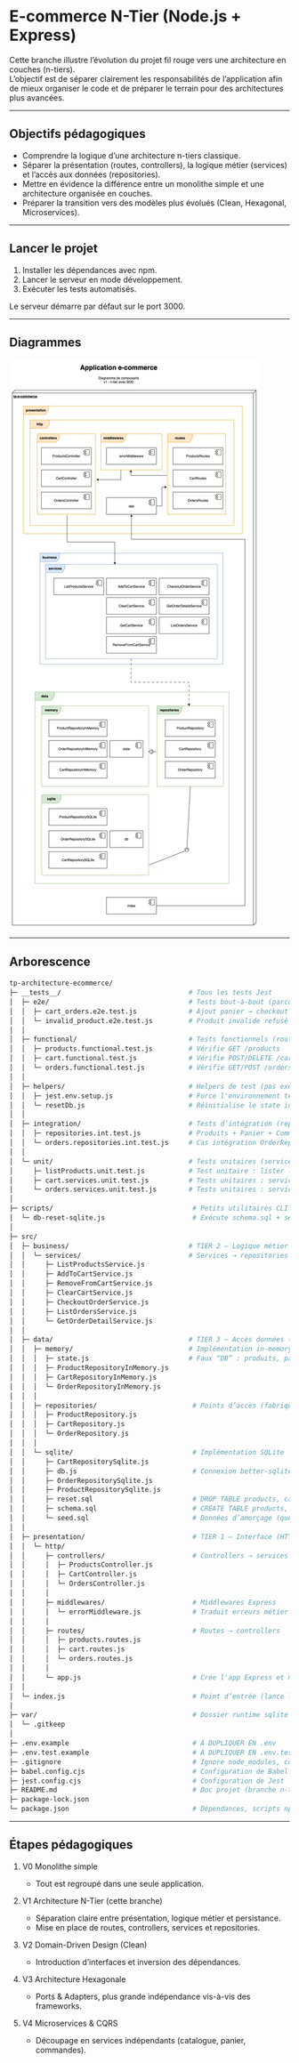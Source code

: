 # E-commerce N-Tier (Node.js + Express)

Cette branche illustre l’évolution du projet fil rouge vers une architecture en couches (n-tiers).  
L’objectif est de séparer clairement les responsabilités de l’application afin de mieux organiser le code et de préparer le terrain pour des architectures plus avancées.

---

## Objectifs pédagogiques

- Comprendre la logique d’une architecture n-tiers classique.
- Séparer la présentation (routes, controllers), la logique métier (services) et l’accès aux données (repositories).
- Mettre en évidence la différence entre un monolithe simple et une architecture organisée en couches.
- Préparer la transition vers des modèles plus évolués (Clean, Hexagonal, Microservices).

---

## Lancer le projet

1. Installer les dépendances avec npm.
2. Lancer le serveur en mode développement.
3. Exécuter les tests automatisés.

Le serveur démarre par défaut sur le port 3000.

---

## Diagrammes

![Diagramme de Composants](./__docs__/01%20-%20Diagramme%20de%20Composants%20-%20v1%20-%20N-Tier%20avec%20BDD.png)

---

## Arborescence

```bash
tp-architecture-ecommerce/
├─ __tests__/                                # Tous les tests Jest
│  ├─ e2e/                                   # Tests bout-à-bout (parcours complet)
│  │  ├─ cart_orders.e2e.test.js             # Ajout panier → checkout → commandes
│  │  └─ invalid_product.e2e.test.js         # Produit invalide refusé
│  │
│  ├─ functional/                            # Tests fonctionnels (routes HTTP via supertest)
│  │  ├─ products.functional.test.js         # Vérifie GET /products
│  │  ├─ cart.functional.test.js             # Vérifie POST/DELETE /cart
│  │  └─ orders.functional.test.js           # Vérifie GET/POST /orders
│  │
│  ├─ helpers/                               # Helpers de test (pas exécutés seuls)
│  │  ├─ jest.env.setup.js                   # Force l'environnement test
│  │  └─ resetDb.js                          # Réinitialise le state in-memory entre tests
│  │
│  ├─ integration/                           # Tests d’intégration (repositories in-memory)
│  │  ├─ repositories.int.test.js            # Produits + Panier + Commandes (repos)
│  │  └─ orders.repositories.int.test.js     # Cas intégration OrderRepository
│  │
│  └─ unit/                                  # Tests unitaires (services purs)
│     ├─ listProducts.unit.test.js           # Test unitaire : lister les Produits
│     ├─ cart.services.unit.test.js          # Tests unitaires : services du Panier
│     └─ orders.services.unit.test.js        # Tests unitaires : services Commandes
│
├─ scripts/                                   # Petits utilitaires CLI
│  └─ db-reset-sqlite.js                      # Exécute schema.sql + seed.sql
│
├─ src/
│  ├─ business/                              # TIER 2 — Logique métier (pas d'I/O)
│  │  └─ services/                           # Services ⇢ repositories (Data)
│  │     ├─ ListProductsService.js
│  │     ├─ AddToCartService.js
│  │     ├─ RemoveFromCartService.js
│  │     ├─ ClearCartService.js
│  │     ├─ CheckoutOrderService.js
│  │     ├─ ListOrdersService.js
│  │     └─ GetOrderDetailService.js
│  │
│  ├─ data/                                  # TIER 3 — Accès données (impl concrètes)
│  │  ├─ memory/                             # Implémentation in-memory simple
│  │  │  ├─ state.js                         # Faux “DB” : produits, panier, commandes
│  │  │  ├─ ProductRepositoryInMemory.js
│  │  │  ├─ CartRepositoryInMemory.js
│  │  │  └─ OrderRepositoryInMemory.js
│  │  │
│  │  ├─ repositories/                        # Points d’accès (fabriques)
│  │  │  ├─ ProductRepository.js
│  │  │  ├─ CartRepository.js
│  │  │  └─ OrderRepository.js
│  │  │
│  │  └─ sqlite/                              # Implémentation SQLite
│  │     ├─ CartRepositorySqlite.js
│  │     ├─ db.js                             # Connexion better-sqlite3 + helpers
│  │     ├─ OrderRepositorySqlite.js
│  │     ├─ ProductRepositorySqlite.js
│  │     ├─ reset.sql                         # DROP TABLE products, cart_items, orders, order_items…
│  │     ├─ schema.sql                        # CREATE TABLE products, cart_items, orders, order_items…
│  │     └─ seed.sql                          # Données d’amorçage (quelques produits)
│  │
│  ├─ presentation/                           # TIER 1 — Interface (HTTP uniquement)
│  │  └─ http/
│  │     ├─ controllers/                      # Controllers ⇢ services (Business)
│  │     │  ├─ ProductsController.js
│  │     │  ├─ CartController.js
│  │     │  └─ OrdersController.js
│  │     │
│  │     ├─ middlewares/                      # Middlewares Express
│  │     │  └─ errorMiddleware.js             # Traduit erreurs métier en statuts HTTP
│  │     │
│  │     ├─ routes/                           # Routes ⇢ controllers
│  │     │  ├─ products.routes.js
│  │     │  ├─ cart.routes.js
│  │     │  └─ orders.routes.js
│  │     │
│  │     └─ app.js                            # Crée l'app Express et monte les routes
│  │
│  └─ index.js                                # Point d’entrée (lance le serveur HTTP)
│
├─ var/                                       # Dossier runtime sqlite (git-ignoré)
│  └─ .gitkeep
│
├─ .env.example                               # À DUPLIQUER EN .env
├─ .env.test.example                          # À DUPLIQUER EN .env.test
├─ .gitignore                                 # Ignore node_modules, coverage, etc.
├─ babel.config.cjs                           # Configuration de Babel
├─ jest.config.cjs                            # Configuration de Jest
├─ README.md                                  # Doc projet (branche n-tier)
├─ package-lock.json
└─ package.json                               # Dépendances, scripts npm, config Jest
```

---

## Étapes pédagogiques

1. V0 Monolithe simple

   - Tout est regroupé dans une seule application.

2. V1 Architecture N-Tier (cette branche)

   - Séparation claire entre présentation, logique métier et persistance.
   - Mise en place de routes, controllers, services et repositories.

3. V2 Domain-Driven Design (Clean)

   - Introduction d’interfaces et inversion des dépendances.

4. V3 Architecture Hexagonale

   - Ports & Adapters, plus grande indépendance vis-à-vis des frameworks.

5. V4 Microservices & CQRS
   - Découpage en services indépendants (catalogue, panier, commandes).
